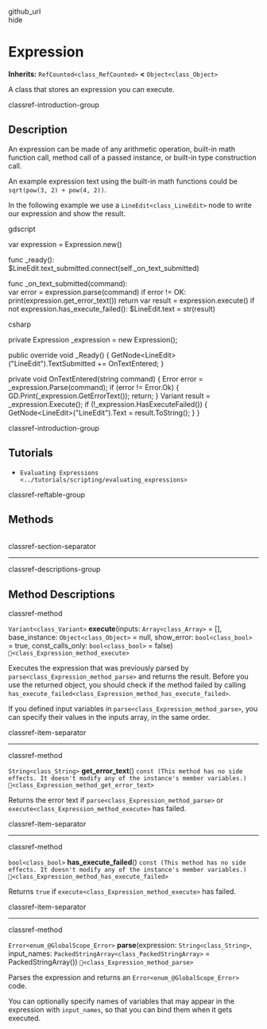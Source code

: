 github\_url  
hide

# Expression

**Inherits:** `RefCounted<class_RefCounted>` **&lt;**
`Object<class_Object>`

A class that stores an expression you can execute.

classref-introduction-group

## Description

An expression can be made of any arithmetic operation, built-in math
function call, method call of a passed instance, or built-in type
construction call.

An example expression text using the built-in math functions could be
`sqrt(pow(3, 2) + pow(4, 2))`.

In the following example we use a `LineEdit<class_LineEdit>` node to
write our expression and show the result.

gdscript

var expression = Expression.new()

func \_ready():  
$LineEdit.text\_submitted.connect(self.\_on\_text\_submitted)

func \_on\_text\_submitted(command):  
var error = expression.parse(command) if error != OK:
print(expression.get\_error\_text()) return var result =
expression.execute() if not expression.has\_execute\_failed():
$LineEdit.text = str(result)

csharp

private Expression \_expression = new Expression();

public override void \_Ready() {
GetNode&lt;LineEdit&gt;("LineEdit").TextSubmitted += OnTextEntered; }

private void OnTextEntered(string command) { Error error =
\_expression.Parse(command); if (error != Error.Ok) {
GD.Print(\_expression.GetErrorText()); return; } Variant result =
\_expression.Execute(); if (!\_expression.HasExecuteFailed()) {
GetNode&lt;LineEdit&gt;("LineEdit").Text = result.ToString(); } }

classref-introduction-group

## Tutorials

-   `Evaluating Expressions <../tutorials/scripting/evaluating_expressions>`

classref-reftable-group

## Methods

<table>
<tbody>
<tr>
</tr>
<tr>
</tr>
<tr>
</tr>
<tr>
</tr>
</tbody>
</table>

classref-section-separator

------------------------------------------------------------------------

classref-descriptions-group

## Method Descriptions

classref-method

`Variant<class_Variant>` **execute**(inputs: `Array<class_Array>` =
\[\], base\_instance: `Object<class_Object>` = null, show\_error:
`bool<class_bool>` = true, const\_calls\_only: `bool<class_bool>` =
false) `🔗<class_Expression_method_execute>`

Executes the expression that was previously parsed by
`parse<class_Expression_method_parse>` and returns the result. Before
you use the returned object, you should check if the method failed by
calling
`has_execute_failed<class_Expression_method_has_execute_failed>`.

If you defined input variables in
`parse<class_Expression_method_parse>`, you can specify their values in
the inputs array, in the same order.

classref-item-separator

------------------------------------------------------------------------

classref-method

`String<class_String>` **get\_error\_text**()
`const (This method has no side effects. It doesn't modify any of the instance's member variables.)`
`🔗<class_Expression_method_get_error_text>`

Returns the error text if `parse<class_Expression_method_parse>` or
`execute<class_Expression_method_execute>` has failed.

classref-item-separator

------------------------------------------------------------------------

classref-method

`bool<class_bool>` **has\_execute\_failed**()
`const (This method has no side effects. It doesn't modify any of the instance's member variables.)`
`🔗<class_Expression_method_has_execute_failed>`

Returns `true` if `execute<class_Expression_method_execute>` has failed.

classref-item-separator

------------------------------------------------------------------------

classref-method

`Error<enum_@GlobalScope_Error>` **parse**(expression:
`String<class_String>`, input\_names:
`PackedStringArray<class_PackedStringArray>` = PackedStringArray())
`🔗<class_Expression_method_parse>`

Parses the expression and returns an `Error<enum_@GlobalScope_Error>`
code.

You can optionally specify names of variables that may appear in the
expression with `input_names`, so that you can bind them when it gets
executed.
